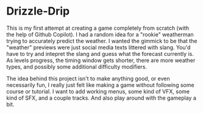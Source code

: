 # Drizzle-Drip
 
This is my first attempt at creating a game completely from scratch (with the help of Github Copilot). I had a random idea for a "rookie" weatherman trying to accurately predict the weather. I wanted the gimmick to be that the "weather" previews were just social media texts littered with slang. You'd have to try and intepret the slang and guess what the forecast currently is. As levels progress, the timing window gets shorter, there are more weather types, and possibly some additional difficulty modifiers.

The idea behind this project isn't to make anything good, or even necessarily fun, I really just felt like making a game without following some course or tutorial. I want to add working menus, some kind of VFX, some kind of SFX, and a couple tracks. And also play around with the gameplay a bit.
